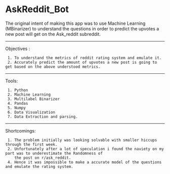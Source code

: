 # AskReddit_Bot

The original intent of making this app was to use Machine Learning (MBinarizer) to understand the questions in order to predict the upvotes a new post will get on the Ask_reddit subreddit.

---

  Objectives :
  
     1. To understand the metrics of reddit rating system and emulate it.
     2. Accurately predict the amount of upvotes a new post is going to get based on the above understood metrics.

---

  Tools:
  
     1. Python
     2. Machine Learning
     3. Multilabel Binarizer
     4. Pandas
     5. Numpy
     6. Data Visualization
     7. Data Extraction and parsing.

---

  Shortcomings:
    
     1. The problem initially was looking solvable with smaller hiccups through the first week. 
     2. Unfortunately after a lot of speculation i found the naviety on my part was to underestimate the Randomness of 
        the post on r/ask_reddit.
     4. Hence it was impossible to make a accurate model of the questions and emulate the rating system.
